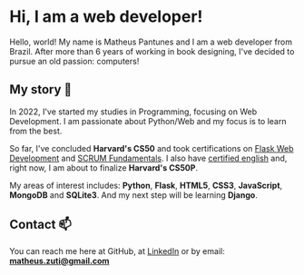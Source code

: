 
# Hi, I am a web developer!

Hello, world! My name is Matheus Pantunes and I am a web developer from Brazil. After more than 6 years of working in book designing, I've decided to pursue an old passion: computers!

## My story  💬
In 2022, I've started my studies in Programming, focusing on Web Development. I am passionate about Python/Web and my focus is to learn from the best.

So far, I've concluded **Harvard's CS50** and took certifications on [Flask Web Development](https://www.udemy.com/certificate/UC-1512d5cf-228f-43f0-8f21-156731f0783c/) and [SCRUM Fundamentals](https://www.scrumstudy.com/certification/verify?type=SFC&number=960552). I also have [certified english](https://www.efset.org/cert/QQKJU7) and, right now, I am about to finalize **Harvard's CS50P**.

My areas of interest includes: **Python**, **Flask**, **HTML5**, **CSS3**, **JavaScript**, **MongoDB** and **SQLite3**. And my next step will be learning **Django**.


## Contact 📫
You can reach me here at GitHub, at [LinkedIn](https://www.linkedin.com/in/matheus-pereira-antunes-5237ba260/) or by email: **matheus.zuti@gmail.com**




